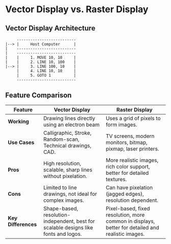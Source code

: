 # Vector Display vs. Raster Display

## Vector Display Architecture

```
     --------------------------
|--> |     Host Computer      |
|    --------------------------
|    --------------------------
|    |     1. MOVE 10, 10     |
|    |     2. LINE 10, 100    |
|--> |     3. LINE 100, 10    |
     |     4. LINE 10, 10     |
     |     5. GOTO 1          |
     --------------------------
```

## Feature Comparison

| Feature         | Vector Display                                      | Raster Display                                     |
|---------------|------------------------------------------------|------------------------------------------------|
| **Working**    | Drawing lines directly using an electron beam  | Uses a grid of pixels to form images.          |
| **Use Cases**  | Calligraphic, Stroke, Random-scan, Technical drawings, CAD. | TV screens, modern monitors, bitmap, pixmap, laser printers. |
| **Pros**       | High resolution, scalable, sharp lines without pixelation. | More realistic images, rich color support, better for detailed textures. |
| **Cons**       | Limited to line drawings, not ideal for complex images. | Can have pixelation (jagged edges), resolution dependent. |
| **Key Differences** | Shape-based, resolution-independent, best for scalable designs like fonts and logos. | Pixel-based, fixed resolution, more common in displays, better for detailed and realistic images. |
